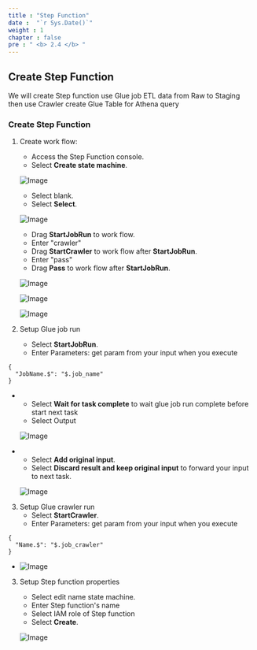 ```yaml
---
title : "Step Function"
date :  "`r Sys.Date()`"
weight : 1
chapter : false
pre : " <b> 2.4 </b> "
---
```


## Create Step Function

We will create Step function use Glue job ETL data from Raw to Staging then use Crawler create Glue Table for Athena query

### Create Step Function

1. Create work flow:
    - Access the Step Function console.
    - Select **Create state machine**.

   ![Image](/repo_pmt_ws-001/images/2/070.png?featherlight=false&width=90pc)
    - Select blank.
    - Select **Select**.

   ![Image](/repo_pmt_ws-001/images/2/071.png?featherlight=false&width=90pc)
    - Drag **StartJobRun** to work flow.
    - Enter "crawler"
    - Drag **StartCrawler** to work flow after **StartJobRun**. 
    - Enter "pass"
    - Drag **Pass** to work flow after **StartJobRun**.

   ![Image](/repo_pmt_ws-001/images/2/072.png?featherlight=false&width=90pc)

   ![Image](/repo_pmt_ws-001/images/2/073.png?featherlight=false&width=90pc)

   ![Image](/repo_pmt_ws-001/images/2/076.png?featherlight=false&width=90pc)

2. Setup Glue job run
    - Select **StartJobRun**.
    - Enter Parameters: get param from your input when you execute
```
{
  "JobName.$": "$.job_name"
}
```
- 
    - Select **Wait for task complete** to wait glue job run complete before start next task
    - Select Output

    ![Image](/repo_pmt_ws-001/images/2/074.png?featherlight=false&width=90pc)
- 
    - Select **Add original input**.
    - Select **Discard result and keep original input** to forward your input to next task.
  
    ![Image](/repo_pmt_ws-001/images/2/075.png?featherlight=false&width=90pc)

3. Setup Glue crawler run
    - Select **StartCrawler**.
    - Enter Parameters: get param from your input when you execute
```
{
  "Name.$": "$.job_crawler"
}
```
-
    ![Image](/repo_pmt_ws-001/images/2/077.png?featherlight=false&width=90pc)

3. Setup Step function properties
    - Select edit name state machine.
    - Enter Step function's name
    - Select IAM role of Step function
    - Select **Create**.
   
    ![Image](/repo_pmt_ws-001/images/2/078.png?featherlight=false&width=90pc)
